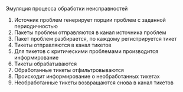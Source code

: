 Эмуляция процесса обработки неисправностей

1. Источник проблем генерирует порции проблем с заданной периодичностью
2. Пакеты проблем отправляются в канал источника проблем
3. Пакет проблем разбирается, по каждому регистрируется тикет
4. Тикеты отправляются в канал тикетов
5. Для тикетов с критическими проблемами производится информирование
6. Тикеты обрабатываются
7. Обработанные тикеты отфильтровываются
8. Происходит информирование о необработанных тикетах
9. Необработанные тикеты возвращаются снова в канал тикетов